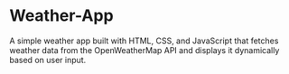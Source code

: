 # Weather-App

A simple weather app built with HTML, CSS, and JavaScript that fetches weather data from the OpenWeatherMap API and displays it dynamically based on user input.
